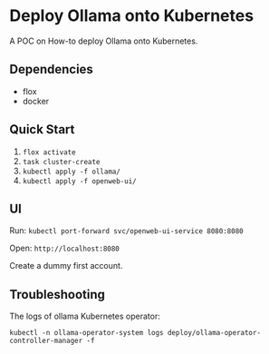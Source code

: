 # Deploy Ollama onto Kubernetes

A POC on How-to deploy Ollama onto Kubernetes.

## Dependencies

- flox
- docker

## Quick Start

1. `flox activate`
2. `task cluster-create`
3. `kubectl apply -f ollama/`
4. `kubectl apply -f openweb-ui/`

## UI

Run: `kubectl port-forward svc/openweb-ui-service 8080:8080`

Open: `http://localhost:8080`

Create a dummy first account.

## Troubleshooting

The logs of ollama Kubernetes operator:
```
kubectl -n ollama-operator-system logs deploy/ollama-operator-controller-manager -f
```
